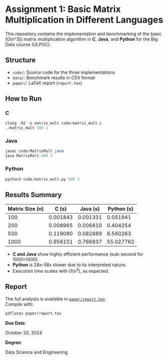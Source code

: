 # Assignment 1: Basic Matrix Multiplication in Different Languages

This repository contains the implementation and benchmarking of the basic \(O(n^3)\) matrix multiplication algorithm in **C**, **Java**, and **Python** for the Big Data course (ULPGC).

##  Structure
- `code/`: Source code for the three implementations
- `data/`: Benchmark results in CSV format
- `paper/`: LaTeX report (`report.tex`)

## How to Run

### C

```c
clang -O2 -o matrix_mult code/matrix_mult.c
./matrix_mult 500 3
```

### Java
```java
javac code/MatrixMult.java
java MatrixMult 500 3
```

### Python
```python
python3 code/matrix_mult.py 500 3
```

##  Results Summary

| Matrix Size (n) | C (s)     | Java (s)  | Python (s) |
|-----------------|-----------|-----------|------------|
| 100             | 0.001843  | 0.001331  | 0.051941   |
| 200             | 0.008965  | 0.006810  | 0.404254   |
| 500             | 0.119080  | 0.082889  | 6.560263   |
| 1000            | 0.956151  | 0.766837  | 55.027762  |

- **C and Java** show highly efficient performance (sub-second for 1000×1000).
- **Python** is 28x–58x slower due to its interpreted nature.
- Execution time scales with $O(n^3)$, as expected.

##  Report
The full analysis is available in [`paper/report.tex`](paper/report.tex).  
Compile with:  
```bash
pdflatex paper/report.tex
```
**Due Date**:

October 20, 2024

**Degree**:

Data Science and Engineering







